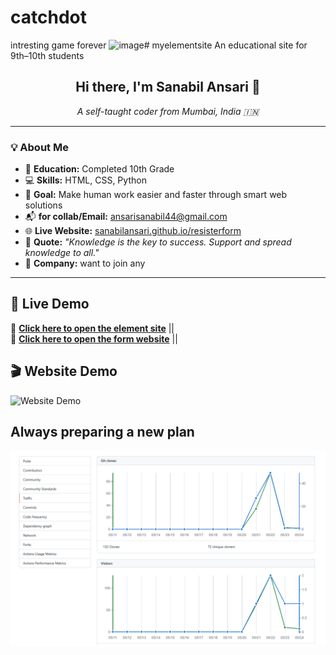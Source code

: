# catchdot
intresting game forever
![image](https://github.com/user-attachments/assets/4ade085c-ba6b-4824-b994-fd211e286bf2)# myelementsite
An educational site for 9th–10th students
<h2 align="center">Hi there, I'm Sanabil Ansari 👋</h2>

<p align="center"><em>A self-taught coder from Mumbai, India 🇮🇳</em></p>

---

### 💡 About Me

- 🏫 **Education:** Completed 10th Grade  
- 💻 **Skills:** HTML, CSS, Python  
- 🎯 **Goal:** Make human work easier and faster through smart web solutions  
- 📬 **for collab/Email:** [ansarisanabil44@gmail.com](mailto:ansarisanabil44@gmail.com)  
- 🌐 **Live Website:** [sanabilansari.github.io/resisterform](https://sanabilansari.github.io/resisterform)  
- 💬 **Quote:** _"Knowledge is the key to success. Support and spread knowledge to all."_
-  🏫 **Company:** want to join any 

---
## 🔗 Live Demo

🚀 **[Click here to open the element site](https://sanabilansari.github.io/myelementsite/)** ||<br>
📝 **[Click here to open the form website](https://sanabilansari.github.io/resisterform/)** ||

## 🎬 Website Demo

![Website Demo](ezgif-19893f2f1b0778.gif)

## Always preparing a new plan

![Plan Image](dot.png)
